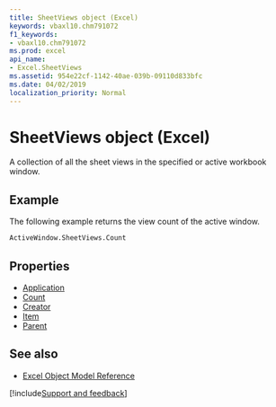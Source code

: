 ```yaml
---
title: SheetViews object (Excel)
keywords: vbaxl10.chm791072
f1_keywords:
- vbaxl10.chm791072
ms.prod: excel
api_name:
- Excel.SheetViews
ms.assetid: 954e22cf-1142-40ae-039b-09110d833bfc
ms.date: 04/02/2019
localization_priority: Normal
---
```



# SheetViews object (Excel)

A collection of all the sheet views in the specified or active workbook window.


## Example

The following example returns the view count of the active window.

```vb
ActiveWindow.SheetViews.Count
```

## Properties

- [Application](Excel.SheetViews.Application.md)
- [Count](Excel.SheetViews.Count.md)
- [Creator](Excel.SheetViews.Creator.md)
- [Item](Excel.SheetViews.Item.md)
- [Parent](Excel.SheetViews.Parent.md)

## See also

- [Excel Object Model Reference](./overview/Excel/object-model.md)

[!include[Support and feedback](~/includes/feedback-boilerplate.md)]
